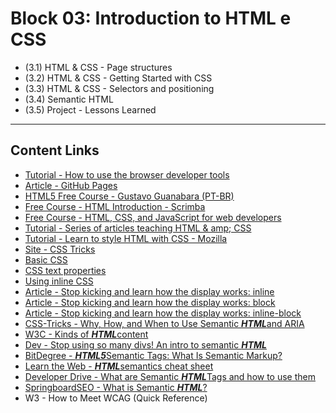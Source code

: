 # Block 03: Introduction to HTML e CSS

 - (3.1) HTML & CSS - Page structures
 - (3.2) HTML & CSS - Getting Started with CSS
 - (3.3) HTML & CSS - Selectors and positioning
 - (3.4) Semantic HTML
 - (3.5) Project - Lessons Learned
 
<hr>
 
## Content Links

- <a href="https://www.khanacademy.org/computing/computer-programming/html-css/web-development-tools/a/using-the-browser-developer-tools">Tutorial - How to use the browser developer tools</a>
- <a href="http://jmcglone.com/guides/github-pages/">Article - GitHub Pages</a>
- <a href="https://www.youtube.com/playlist?list=PLHz_AreHm4dlAnJ_jJtV29RFxnPHDuk9o">HTML5 Free Course - Gustavo Guanabara (PT-BR)</a>
- <a href="https://scrimba.com/g/ghtml">Free Course - HTML Introduction - Scrimba</a>
- <a href="https://www.coursera.org/learn/html-css-javascript-for-web-developers/home/welcome">Free Course - HTML, CSS, and JavaScript for web developers</a>
- <a href="https://internetingishard.com/">Tutorial - Series of articles teaching HTML & amp; CSS</a>
- <a href="https://developer.mozilla.org/en-US/docs/Learn/CSS">Tutorial - Learn to style HTML with CSS - Mozilla</a>
- <a href="https://css-tricks.com/">Site - CSS Tricks</a>
- <a href="https://pt.khanacademy.org/computing/computer-programming/html-css/intro-to-css/pt/css-basics">Basic CSS</a>
- <a href="https://pt.khanacademy.org/computing/computer-programming/html-css/css-text-properties/pt/css-font-family-property">CSS text properties</a>
- <a href="https://www.khanacademy.org/computing/computer-programming/html-css/more-ways-to-embed-css/pt/using-inline-css-styles">Using inline CSS</a>
- <a href="https://medium.com/collabcode/pare-de-chutar-e-aprenda-como-funciona-o-display-inline-4ccb7b77371d">Article - Stop kicking and learn how the display works: inline</a>
- <a href="https://medium.com/collabcode/pare-de-chutar-e-aprenda-como-funciona-o-display-block-98480c987950">Article - Stop kicking and learn how the display works: block</a>
- <a href="https://medium.com/collabcode/pare-de-chutar-e-aprenda-como-funciona-o-display-inline-block-4e6cba2f19d4">Article - Stop kicking and learn how the display works: inline-block</a>
- <a href="https://css-tricks.com/why-how-and-when-to-use-semantic-html-and-aria/">CSS-Tricks - Why, How, and When to Use Semantic <strong><em>HTML</em></strong>and ARIA</a>
- <a href="https://www.w3.org/TR/2011/WD-html5-20110525/content-models.html">W3C - Kinds of <strong><em>HTML</em></strong>content</a>
- <a href="https://dev.to/kenbellows/stop-using-so-many-divs-an-intro-to-semantic-html-3i9i">Dev - Stop using so many divs! An intro to semantic <strong><em>HTML</em></strong></a>
- <a href="https://www.bitdegree.org/learn/html5-semantic-tags">BitDegree - <strong><em>HTML5</em></strong>Semantic Tags: What Is Semantic Markup?</a>
- <a href="https://learn-the-web.algonquindesign.ca/topics/html-semantics-cheat-sheet/">Learn the Web - <strong><em>HTML</em></strong>semantics cheat sheet</a>
- <a href="https://www.developerdrive.com/what-are-semantic-html-tags/">Developer Drive - What are Semantic <strong><em>HTML</em></strong>Tags and how to use them</a>
- <a href="http://www.springboardseo.com/resources/what-is/semantic-html.html">SpringboardSEO - What is Semantic <strong><em>HTML</em></strong>?</a>
- <a ref="https://www.w3.org/WAI/WCAG21/quickref/?versions=2.0" target="_blank" rel="noopener noreferrer">W3 - How to Meet WCAG (Quick Reference)</a>
